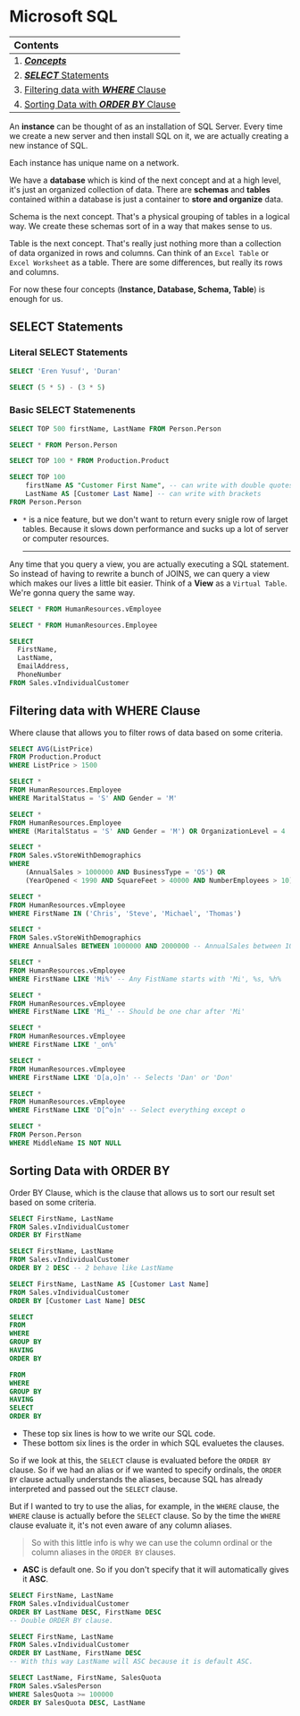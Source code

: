 # Microsoft SQL

| <font size="4px">**Contents**</font>                   |
| :----------------------------------------------------- |
| 1. [***Concepts***](#concepts)                         |
| 2. [***SELECT*** Statements](#selectstatements)        |
| 3. [Filtering data with ***WHERE*** Clause](#where)    |
| 4. [Sorting Data with ***ORDER BY*** Clause](#orderBy) |


<a id="concepts"></a>
An **instance** can be thought of as an installation of SQL Server. Every time we create a new server and then install SQL on it, we are actually creating a new instance of SQL.

Each instance has unique name on a network.

We have a **database** which is kind of the next concept and at a high level, it's just an organized collection of data. There are **schemas** and **tables** contained within a database is just a container to **store and organize** data.

Schema is the next concept. That's a physical grouping of tables in a logical way. We create these schemas sort of in a way that makes sense to us.

Table is the next concept. That's really just nothing more than a collection of data organized in rows and columns. Can think of an `Excel Table` or `Excel Worksheet` as a table. There are some differences, but really its rows and columns.  

For now these four concepts (**Instance, Database, Schema, Table**) is enough for us.


## <a id="selectstatements">SELECT Statements</a>

### Literal SELECT Statements
```sql
SELECT 'Eren Yusuf', 'Duran'

SELECT (5 * 5) - (3 * 5)
```
### Basic SELECT Statemenents
```sql
SELECT TOP 500 firstName, LastName FROM Person.Person

SELECT * FROM Person.Person

SELECT TOP 100 * FROM Production.Product

SELECT TOP 100 
	firstName AS "Customer First Name", -- can write with double quotes
	LastName AS [Customer Last Name] -- can write with brackets
FROM Person.Person
```

- `*` is a nice feature, but we don't want to return every snigle row of larget tables. Because it slows down performance and sucks up a lot of server or computer resources.
  
  ---

Any time that you query a view, you are actually executing a SQL statement. So instead of having to rewrite a bunch of JOINS, we can query a view which makes our lives a little bit easier. Think of a **View** as a `Virtual Table`. We're gonna query the same way.

```sql
SELECT * FROM HumanResources.vEmployee

SELECT * FROM HumanResources.Employee

SELECT 
  FirstName, 
  LastName, 
  EmailAddress, 
  PhoneNumber
FROM Sales.vIndividualCustomer
```

## <a id="where">Filtering data with WHERE Clause</a>

Where clause that allows you to filter rows of data based on some criteria.

```sql
SELECT AVG(ListPrice) 
FROM Production.Product
WHERE ListPrice > 1500

SELECT *
FROM HumanResources.Employee
WHERE MaritalStatus = 'S' AND Gender = 'M'

SELECT *
FROM HumanResources.Employee
WHERE (MaritalStatus = 'S' AND Gender = 'M') OR OrganizationLevel = 4

SELECT *
FROM Sales.vStoreWithDemographics
WHERE 
    (AnnualSales > 1000000 AND BusinessType = 'OS') OR 
    (YearOpened < 1990 AND SquareFeet > 40000 AND NumberEmployees > 10)

SELECT *
FROM HumanResources.vEmployee
WHERE FirstName IN ('Chris', 'Steve', 'Michael', 'Thomas')

SELECT *
FROM Sales.vStoreWithDemographics
WHERE AnnualSales BETWEEN 1000000 AND 2000000 -- AnnualSales between 1000000 AND 2000000

SELECT *
FROM HumanResources.vEmployee
WHERE FirstName LIKE 'Mi%' -- Any FistName starts with 'Mi', %s, %h%

SELECT *
FROM HumanResources.vEmployee
WHERE FirstName LIKE 'Mi_' -- Should be one char after 'Mi'

SELECT *
FROM HumanResources.vEmployee
WHERE FirstName LIKE '_on%'

SELECT *
FROM HumanResources.vEmployee
WHERE FirstName LIKE 'D[a,o]n' -- Selects 'Dan' or 'Don'

SELECT *
FROM HumanResources.vEmployee
WHERE FirstName LIKE 'D[^o]n' -- Select everything except o

SELECT *
FROM Person.Person
WHERE MiddleName IS NOT NULL

```

## <a id="orderBy">Sorting Data with ORDER BY</a>

Order BY Clause, which is the clause that allows us to sort our result set based on some criteria.

```sql
SELECT FirstName, LastName
FROM Sales.vIndividualCustomer
ORDER BY FirstName

SELECT FirstName, LastName
FROM Sales.vIndividualCustomer
ORDER BY 2 DESC -- 2 behave like LastName

SELECT FirstName, LastName AS [Customer Last Name]
FROM Sales.vIndividualCustomer
ORDER BY [Customer Last Name] DESC
```

```sql
SELECT
FROM
WHERE
GROUP BY
HAVING
ORDER BY

FROM
WHERE
GROUP BY
HAVING
SELECT
ORDER BY
```

- These top six lines is how to we write our SQL code.
- These bottom six lines is the order in which SQL evaluetes the clauses.

So if we look at this, the `SELECT` clause is evaluated before the `ORDER BY` clause. So if we had an alias or if we wanted to specify ordinals, the `ORDER BY` clause actually understands the aliases, because SQL has already interpreted and passed out the `SELECT` clause.

But if I wanted to try to use the alias, for example, in the `WHERE` clause, the `WHERE` clause is actually before the `SELECT` clause. So by the time the `WHERE` clause evaluate it, it's not even aware of any column aliases.

> So with this little info is why we can use the column ordinal or the column aliases in the `ORDER BY` clauses.

- **ASC** is default one. So if you don't specify that it will automatically gives it **ASC**.

```sql
SELECT FirstName, LastName
FROM Sales.vIndividualCustomer
ORDER BY LastName DESC, FirstName DESC
-- Double ORDER BY clause.

SELECT FirstName, LastName
FROM Sales.vIndividualCustomer
ORDER BY LastName, FirstName DESC
-- With this way LastName will ASC because it is default ASC.

SELECT LastName, FirstName, SalesQuota
FROM Sales.vSalesPerson
WHERE SalesQuota >= 100000
ORDER BY SalesQuota DESC, LastName
```

